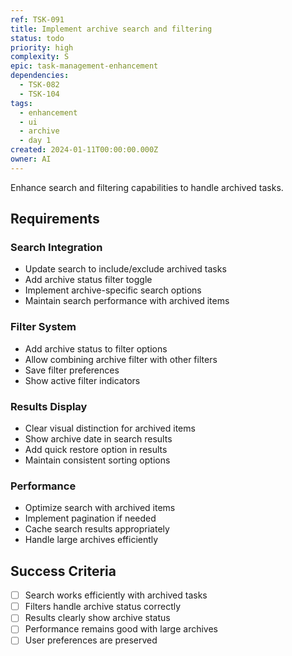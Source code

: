 ```yaml
---
ref: TSK-091
title: Implement archive search and filtering
status: todo
priority: high
complexity: S
epic: task-management-enhancement
dependencies:
  - TSK-082
  - TSK-104
tags:
  - enhancement
  - ui
  - archive
  - day 1
created: 2024-01-11T00:00:00.000Z
owner: AI
---
```


Enhance search and filtering capabilities to handle archived tasks.

## Requirements

### Search Integration

- Update search to include/exclude archived tasks
- Add archive status filter toggle
- Implement archive-specific search options
- Maintain search performance with archived items

### Filter System

- Add archive status to filter options
- Allow combining archive filter with other filters
- Save filter preferences
- Show active filter indicators

### Results Display

- Clear visual distinction for archived items
- Show archive date in search results
- Add quick restore option in results
- Maintain consistent sorting options

### Performance

- Optimize search with archived items
- Implement pagination if needed
- Cache search results appropriately
- Handle large archives efficiently

## Success Criteria

- [ ] Search works efficiently with archived tasks
- [ ] Filters handle archive status correctly
- [ ] Results clearly show archive status
- [ ] Performance remains good with large archives
- [ ] User preferences are preserved
